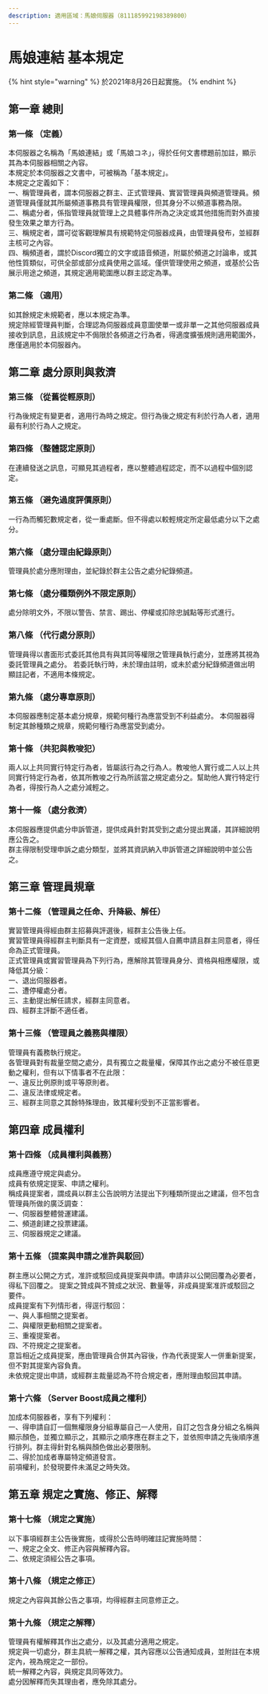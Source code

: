 ```yaml
---
description: 適用區域：馬娘伺服器（811185992198389800）
---
```


# 馬娘連結 基本規定

{% hint style="warning" %}
於2021年8月26日起實施。
{% endhint %}

## 第一章 總則

### 第一條 （定義）

本伺服器之名稱為「馬娘連結」或「馬娘コネ」，得於任何文書標題前加註，顯示其為本伺服器相關之內容。   
本規定於本伺服器之文書中，可被稱為「基本規定」。  
本規定之定義如下：   
一、稱管理員者，謂本伺服器之群主、正式管理員、實習管理員與頻道管理員。頻道管理員僅就其所屬頻道事務具有管理員權限，但其身分不以頻道事務為限。  
二、稱處分者，係指管理員就管理上之具體事件所為之決定或其他措施而對外直接發生效果之單方行為。  
三、稱規定者，謂可從客觀理解具有規範特定伺服器成員，由管理員發布，並經群主核可之內容。  
四、稱頻道者，謂於Discord獨立的文字或語音頻道，附屬於頻道之討論串，或其他性質類似，可供全部或部分成員使用之區域。僅供管理使用之頻道，或基於公告展示用途之頻道，其規定適用範圍應以群主認定為準。

### 第二條 （適用）

如其餘規定未規範者，應以本規定為準。  
規定除經管理員判斷，合理認為伺服器成員意圖使單一或非單一之其他伺服器成員接收到訊息，且該規定中不侷限於各頻道之行為者，得適度擴張規則適用範圍外，應僅適用於本伺服器內。

## 第二章 處分原則與救濟

### 第三條 （從舊從輕原則）

行為後規定有變更者，適用行為時之規定。但行為後之規定有利於行為人者，適用最有利於行為人之規定。

### 第四條 （整體認定原則）

在連續發送之訊息，可顯見其過程者，應以整體過程認定，而不以過程中個別認定。

### 第五條 （避免過度評價原則）

一行為而觸犯數規定者，從一重處斷。但不得處以較輕規定所定最低處分以下之處分。

### 第六條 （處分理由紀錄原則）

管理員於處分應附理由，並紀錄於群主公告之處分紀錄頻道。

### 第七條 （處分種類例外不限定原則）

處分除明文外，不限以警告、禁言、踢出、停權或扣除忠誠點等形式進行。

### 第八條 （代行處分原則）

管理員得以書面形式委託其他具有與其同等權限之管理員執行處分，並應將其視為委託管理員之處分。 若委託執行時，未於理由註明，或未於處分紀錄頻道做出明顯註記者，不適用本條規定。

### 第九條 （處分專章原則）

本伺服器應制定基本處分規章，規範何種行為應當受到不利益處分。 本伺服器得制定其餘種類之規章，規範何種行為應當受到處分。

### 第十條 （共犯與教唆犯）

兩人以上共同實行特定行為者，皆屬該行為之行為人。教唆他人實行或二人以上共同實行特定行為者，依其所教唆之行為所該當之規定處分之。幫助他人實行特定行為者，得按行為人之處分減輕之。

### 第十一條 （處分救濟）

本伺服器應提供處分申訴管道，提供成員針對其受到之處分提出異議，其詳細說明應公告之。  
群主得限制受理申訴之處分類型，並將其資訊納入申訴管道之詳細說明中並公告之。

## 第三章 管理員規章

### 第十二條 （管理員之任命、升降級、解任）

實習管理員得經由群主招募與評選後，經群主公告後上任。  
實習管理員得經群主判斷具有一定資歷，或經其個人自薦申請且群主同意者，得任命為正式管理員。  
正式管理員或實習管理員為下列行為，應解除其管理員身分、資格與相應權限，或降低其分級：  
一、退出伺服器者。   
二、遭停權處分者。   
三、主動提出解任請求，經群主同意者。   
四、經群主評斷不適任者。

### 第十三條 （管理員之義務與權限）

管理員有義務執行規定。  
各管理員對有裁量空間之處分，具有獨立之裁量權，保障其作出之處分不被任意更動之權利，但有以下情事者不在此限：   
一、違反比例原則或平等原則者。   
二、違反法律或規定者。   
三、經群主同意之其餘特殊理由，致其權利受到不正當影響者。

## 第四章 成員權利

### 第十四條 （成員權利與義務）

成員應遵守規定與處分。   
成員有依規定提案、申請之權利。   
稱成員提案者，謂成員以群主公告說明方法提出下列種類所提出之建議，但不包含管理員所做的廣泛調查：   
一、伺服器整體營運建議。   
二、頻道創建之投票建議。   
三、伺服器規定之建議。

### 第十五條 （提案與申請之准許與駁回）

群主應以公開之方式，准許或駁回成員提案與申請。申請非以公開回覆為必要者，得私下回覆之。 提案之贊成與不贊成之狀況、數量等，非成員提案准許或駁回之要件。   
成員提案有下列情形者，得逕行駁回：   
一、與人事相關之提案者。   
二、與權限更動相關之提案者。   
三、重複提案者。   
四、不符規定之提案者。  
意旨相近之成員提案，應由管理員合併其內容後，作為代表提案人一併重新提案，但不對其提案內容負責。   
未依規定提出申請，或經群主裁量認為不符合規定者，應附理由駁回其申請。

### 第十六條 （Server Boost成員之權利）

加成本伺服器者，享有下列權利：   
一、得申請自訂一個無權限身分組專屬自己一人使用，自訂之包含身分組之名稱與顯示顏色，並獨立顯示之，其顯示之順序應在群主之下，並依照申請之先後順序進行排列。群主得針對名稱與顏色做出必要限制。   
二、得於加成者專屬特定頻道發言。   
前項權利，於發現要件未滿足之時失效。

## 第五章 規定之實施、修正、解釋

### 第十七條 （規定之實施）

以下事項經群主公告後實施，或得於公告時明確註記實施時間：   
一、規定之全文、修正內容與解釋內容。   
二、依規定須經公告之事項。

### 第十八條 （規定之修正）

規定之內容與其餘公告之事項，均得經群主同意修正之。

### 第十九條 （規定之解釋）

管理員有權解釋其作出之處分，以及其處分適用之規定。   
規定與一切處分，群主具統一解釋之權，其內容應以公告通知成員，並附註在本規定內，視為規定之一部份。   
統一解釋之內容，與規定具同等效力。   
處分因解釋而失其理由者，應免除其處分。


